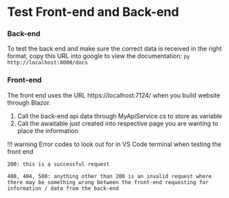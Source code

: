 # Test Front-end and Back-end


### Back-end
To test the back end and make sure the correct data is received in the right format, copy this URL into google to view the documentation:
    ```py
    http://localhost:8000/docs
    ```

### Front-end
The front end uses the URL https://localhost:7124/ when you build website through Blazor.

1. Call the back-end api data through MyApiService.cs to store as variable
2. Call the awaitable just created into respective page you are wanting to place the information


!!! warning
    Error codes to look out for in VS Code terminal when testing the front end
    
    200: this is a successful request
    
    400, 404, 500: anything other than 200 is an invalid request where there may be something wrong between the front-end requesting for information / data from the back-end